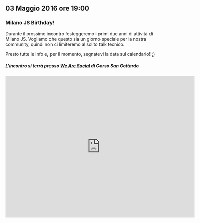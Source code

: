 ## 03 Maggio 2016 ore 19:00
### Milano JS Birthday!

 Durante il prossimo incontro festeggeremo i primi due anni di attività di Milano JS.
 Vogliamo che questo sia un giorno speciale per la nostra community, quindi non ci limiteremo al solito talk tecnico.
 
 Presto tutte le info e, per il momento, segnatevi la data sul calendario! ;)
 
##### L'incontro si terrà presso [We Are Social](http://wearesocial.com/it) di Corso San Gottardo
<div class="frame">
  <iframe src="https://www.google.com/maps/embed?pb=!1m14!1m8!1m3!1d11196.349176595792!2d9.1794608!3d45.447897!3m2!1i1024!2i768!4f13.1!3m3!1m2!1s0x0%3A0xc7dc0e51ca5a712f!2sWe+Are+Social!5e0!3m2!1sit!2sus!4v1461079463133" width="600" height="450" frameborder="0" style="border:0" allowfullscreen></iframe>
</div>

